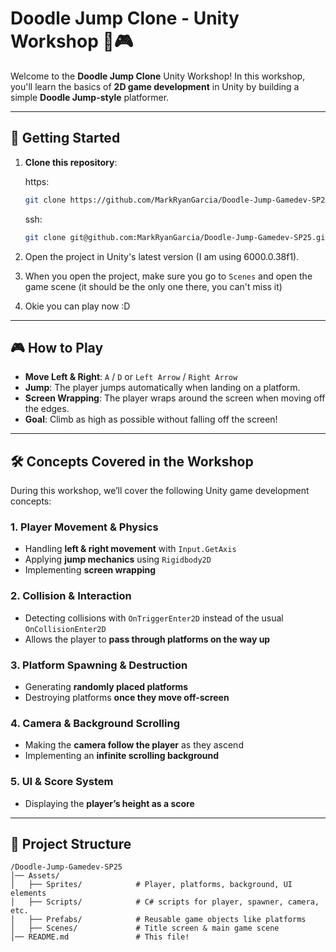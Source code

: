 # **Doodle Jump Clone - Unity Workshop** 🚀🎮  

Welcome to the **Doodle Jump Clone** Unity Workshop! In this workshop, you'll learn the basics of **2D game development** in Unity by building a simple **Doodle Jump-style** platformer.  

---

## **🚀 Getting Started**  
1. **Clone this repository**:  

    https:
    ```sh
    git clone https://github.com/MarkRyanGarcia/Doodle-Jump-Gamedev-SP25.git
    ```

    ssh:
   ```sh
   git clone git@github.com:MarkRyanGarcia/Doodle-Jump-Gamedev-SP25.git
   ```

2.	Open the project in Unity's latest version (I am using 6000.0.38f1).

3.	When you open the project, make sure you go to `Scenes` and open the game scene (it should be the only one there, you can't miss it)

4.  Okie you can play now :D

---

## **🎮 How to Play**  
- **Move Left & Right**: `A` / `D` or `Left Arrow` / `Right Arrow`  
- **Jump**: The player jumps automatically when landing on a platform.  
- **Screen Wrapping**: The player wraps around the screen when moving off the edges.  
- **Goal**: Climb as high as possible without falling off the screen!  

---

## **🛠️ Concepts Covered in the Workshop**  
During this workshop, we’ll cover the following Unity game development concepts:  

### **1. Player Movement & Physics**  
- Handling **left & right movement** with `Input.GetAxis`  
- Applying **jump mechanics** using `Rigidbody2D`  
- Implementing **screen wrapping**  
### **2. Collision & Interaction**  
- Detecting collisions with `OnTriggerEnter2D` instead of the usual `OnCollisionEnter2D`
- Allows the player to **pass through platforms on the way up**  
### **3. Platform Spawning & Destruction**  
- Generating **randomly placed platforms**  
- Destroying platforms **once they move off-screen**  
### **4. Camera & Background Scrolling**  
- Making the **camera follow the player** as they ascend  
- Implementing an **infinite scrolling background**  
### **5. UI & Score System**  
- Displaying the **player’s height as a score**

---

## **📂 Project Structure**  
```
/Doodle-Jump-Gamedev-SP25
│── Assets/
│   ├── Sprites/            # Player, platforms, background, UI elements
│   ├── Scripts/            # C# scripts for player, spawner, camera, etc.
│   ├── Prefabs/            # Reusable game objects like platforms
│   ├── Scenes/             # Title screen & main game scene
│── README.md               # This file!

```